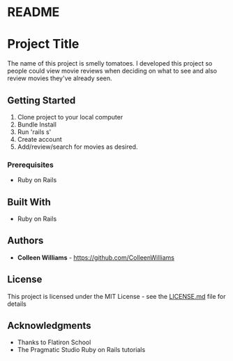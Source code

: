# README

# Project Title

The name of this project is smelly tomatoes. I developed this project so people could view movie reviews when deciding on what to see and also review movies they've already seen.

## Getting Started

1. Clone project to your local computer
2. Bundle Install
3. Run 'rails s'
4. Create account
5. Add/review/search for movies as desired.

### Prerequisites

- Ruby on Rails

## Built With

* Ruby on Rails

## Authors

* **Colleen Williams** - https://github.com/ColleenWilliams

## License

This project is licensed under the MIT License - see the [LICENSE.md](LICENSE.md) file for details

## Acknowledgments

* Thanks to Flatiron School
* The Pragmatic Studio Ruby on Rails tutorials
